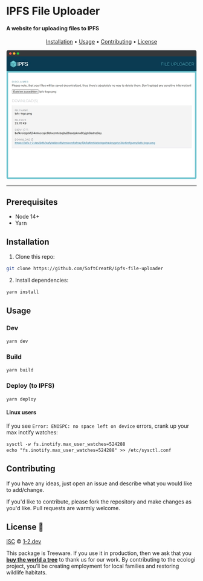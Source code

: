 # IPFS File Uploader
#### A website for uploading files to IPFS

<div align="center">

<a href="#installation"> Installation</a> • <a href="#usage"> Usage</a> • <a href="#contributing"> Contributing</a> • <a href="#license-"> License</a>

![Screenshot](screenshot.png)

</div>

---

## Prerequisites

- Node 14+
- Yarn

## Installation

1. Clone this repo:

```bash
git clone https://github.com/SoftCreatR/ipfs-file-uploader
```

2. Install dependencies:

```bash
yarn install
```

## Usage

### Dev

```bash
yarn dev
```

### Build

```bash
yarn build
```

### Deploy (to IPFS)

```
yarn deploy
```

#### Linux users

If you see `Error: ENOSPC: no space left on device` errors, crank up your max inotify watches:

```
sysctl -w fs.inotify.max_user_watches=524288
echo "fs.inotify.max_user_watches=524288" >> /etc/sysctl.conf
```

## Contributing

If you have any ideas, just open an issue and describe what you would like to add/change.

If you'd like to contribute, please fork the repository and make changes as you'd like. Pull requests are warmly welcome.

## License 🌳

[ISC](LICENSE.md) © [1-2.dev](https://1-2.dev)

This package is Treeware. If you use it in production, then we ask that you [**buy the world a tree**](https://ecologi.com/softcreatr?r=61212ab3fc69b8eb8a2014f4) to thank us for our work. By contributing to the ecologi project, you’ll be creating employment for local families and restoring wildlife habitats.
